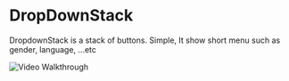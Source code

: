 # DropDownStack
DropdownStack is a stack of buttons. Simple, It show short menu such as gender, language, ...etc

<img src='https://i.imgur.com/2xoyNSw.gif' title='Video Walkthrough' width='' alt='Video Walkthrough' />
